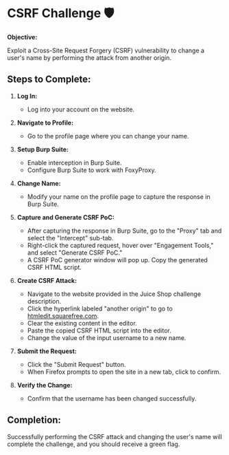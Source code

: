 # CSRF Challenge 🛡️

**Objective:**

Exploit a Cross-Site Request Forgery (CSRF) vulnerability to change a user's name by performing the attack from another origin.

## Steps to Complete:

1. **Log In:**

   - Log into your account on the website.

2. **Navigate to Profile:**

   - Go to the profile page where you can change your name.

3. **Setup Burp Suite:**

   - Enable interception in Burp Suite.
   - Configure Burp Suite to work with FoxyProxy.

4. **Change Name:**

   - Modify your name on the profile page to capture the response in Burp Suite.

5. **Capture and Generate CSRF PoC:**

   - After capturing the response in Burp Suite, go to the "Proxy" tab and select the "Intercept" sub-tab.
   - Right-click the captured request, hover over "Engagement Tools," and select "Generate CSRF PoC."
   - A CSRF PoC generator window will pop up. Copy the generated CSRF HTML script.

6. **Create CSRF Attack:**

   - Navigate to the website provided in the Juice Shop challenge description.
   - Click the hyperlink labeled "another origin" to go to [htmledit.squarefree.com](http://htmledit.squarefree.com).
   - Clear the existing content in the editor.
   - Paste the copied CSRF HTML script into the editor.
   - Change the value of the input username to a new name.

7. **Submit the Request:**

   - Click the "Submit Request" button.
   - When Firefox prompts to open the site in a new tab, click to confirm.

8. **Verify the Change:**
   - Confirm that the username has been changed successfully.

## Completion:

Successfully performing the CSRF attack and changing the user's name will complete the challenge, and you should receive a green flag.
